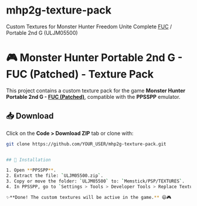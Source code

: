 # mhp2g-texture-pack
Custom Textures for Monster Hunter Freedom Unite Complete [FUC](https://fucomplete.github.io/) / Portable 2nd G (ULJM05500)

# 🎮 Monster Hunter Portable 2nd G - FUC (Patched) - Texture Pack
This project contains a custom texture pack for the game **Monster Hunter Portable 2nd G - [FUC (Patched)](https://fucomplete.github.io/)**, compatible with the **PPSSPP** emulator.

## 📥 Download

Click on the **Code > Download ZIP** tab or clone with:
```bash
git clone https://github.com/YOUR_USER/mhp2g-texture-pack.git


## 🧾 Installation

1. Open **PPSSPP**.
2. Extract the file: `ULJM05500.zip`.
3. Copy or move the folder: `ULJM05500` to: `Memstick/PSP/TEXTURES`.
4. In PPSSPP, go to `Settings > Tools > Developer Tools > Replace Textures ✅`.

✨**Done! The custom textures will be active in the game.** 😄🎮
